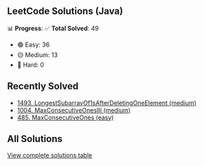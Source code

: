 ## LeetCode Solutions (Java)

📊 **Progress**:
✅ **Total Solved**: 49
- 🟢 Easy: 36
- 🟡 Medium: 13
- 🔴 Hard: 0

## Recently Solved
- [1493. LongestSubarrayOf1sAfterDeletingOneElement (medium)](src/medium/_1493_LongestSubarrayOf1sAfterDeletingOneElement.java)
- [1004. MaxConsecutiveOnesIII (medium)](src/medium/_1004_MaxConsecutiveOnesIII.java)
- [485. MaxConsecutiveOnes (easy)](src/easy/_485_MaxConsecutiveOnes.java)

## All Solutions
[View complete solutions table](solutions.md)
